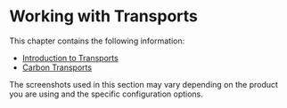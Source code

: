# Working with Transports

This chapter contains the following information:

-   [Introduction to Transports](_Introduction_to_Transports_)
-   [Carbon Transports](_Carbon_Transports_)

  

The screenshots used in this section may vary depending on the product
you are using and the specific configuration options.
